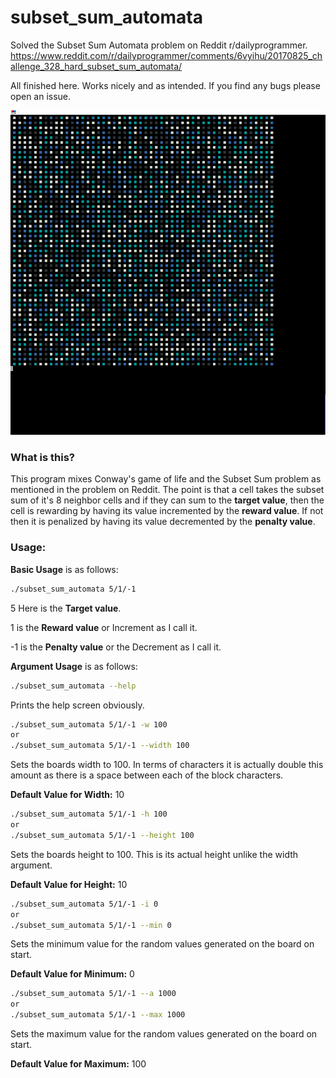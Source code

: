 # subset_sum_automata

Solved the Subset Sum Automata problem on Reddit r/dailyprogrammer. 
https://www.reddit.com/r/dailyprogrammer/comments/6vyihu/20170825_challenge_328_hard_subset_sum_automata/

All finished here. Works nicely and as intended. If you find any bugs please open an issue.

![Subset Sum Automata Gif](https://raw.githubusercontent.com/TheCynosure/subset_sum_automata/master/Subset_Sum_Automata.gif)

### What is this?

This program mixes Conway's game of life and the Subset Sum problem as mentioned in the problem on Reddit. The point is that a cell takes the subset sum of it's 8 neighbor cells and if they can sum to the __target value__, then the cell is rewarding by having its value incremented by the __reward value__. If not then it is penalized by having its value decremented by the __penalty value__.

### Usage:

__Basic Usage__ is as follows:
```bash
./subset_sum_automata 5/1/-1
```
5 Here is the __Target value__.

1 is the __Reward value__ or Increment as I call it.

-1 is the __Penalty value__ or the Decrement as I call it.


__Argument Usage__ is as follows:

```bash
./subset_sum_automata --help
```
Prints the help screen obviously.

```bash
./subset_sum_automata 5/1/-1 -w 100
or
./subset_sum_automata 5/1/-1 --width 100
```
Sets the boards width to 100. In terms of characters it is actually double this amount as there is a space between each of the block characters.

__Default Value for Width:__ 10

```bash
./subset_sum_automata 5/1/-1 -h 100
or
./subset_sum_automata 5/1/-1 --height 100
```
Sets the boards height to 100. This is its actual height unlike the width argument.

__Default Value for Height:__ 10

```bash
./subset_sum_automata 5/1/-1 -i 0
or
./subset_sum_automata 5/1/-1 --min 0
```
Sets the minimum value for the random values generated on the board on start.

__Default Value for Minimum:__ 0

```bash
./subset_sum_automata 5/1/-1 --a 1000
or
./subset_sum_automata 5/1/-1 --max 1000
```
Sets the maximum value for the random values generated on the board on start.

__Default Value for Maximum:__ 100

